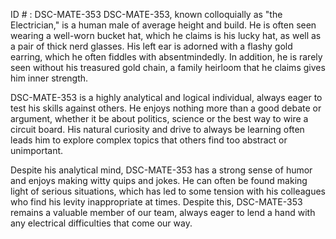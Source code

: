 ID # : DSC-MATE-353
DSC-MATE-353, known colloquially as "the Electrician," is a human male of average height and build. He is often seen wearing a well-worn bucket hat, which he claims is his lucky hat, as well as a pair of thick nerd glasses. His left ear is adorned with a flashy gold earring, which he often fiddles with absentmindedly. In addition, he is rarely seen without his treasured gold chain, a family heirloom that he claims gives him inner strength.

DSC-MATE-353 is a highly analytical and logical individual, always eager to test his skills against others. He enjoys nothing more than a good debate or argument, whether it be about politics, science or the best way to wire a circuit board. His natural curiosity and drive to always be learning often leads him to explore complex topics that others find too abstract or unimportant.

Despite his analytical mind, DSC-MATE-353 has a strong sense of humor and enjoys making witty quips and jokes. He can often be found making light of serious situations, which has led to some tension with his colleagues who find his levity inappropriate at times. Despite this, DSC-MATE-353 remains a valuable member of our team, always eager to lend a hand with any electrical difficulties that come our way.